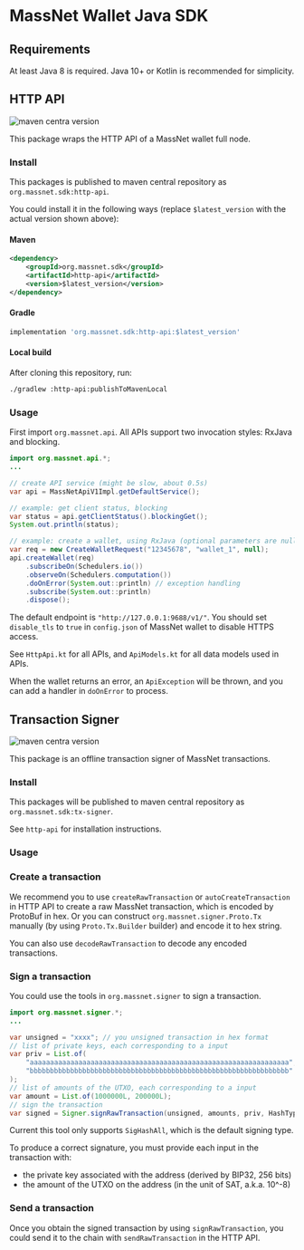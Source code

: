 # MassNet Wallet Java SDK

## Requirements

At least Java 8 is required. Java 10+ or Kotlin is recommended for simplicity.

## HTTP API

![maven centra version](https://img.shields.io/maven-central/v/org.massnet.sdk/http-api)

This package wraps the HTTP API of a MassNet wallet full node.

### Install

This packages is published to maven central repository as `org.massnet.sdk:http-api`.

You could install it in the following ways (replace `$latest_version` with the actual version shown above):

#### Maven

```xml
<dependency>
    <groupId>org.massnet.sdk</groupId>
    <artifactId>http-api</artifactId>
    <version>$latest_version</version>
</dependency>
```

#### Gradle

```groovy
implementation 'org.massnet.sdk:http-api:$latest_version'
```

#### Local build

After cloning this repository, run:

```bash
./gradlew :http-api:publishToMavenLocal
```

### Usage

First import `org.massnet.api`.
All APIs support two invocation styles: RxJava and blocking.

```java
import org.massnet.api.*;
...

// create API service (might be slow, about 0.5s)
var api = MassNetApiV1Impl.getDefaultService();

// example: get client status, blocking
var status = api.getClientStatus().blockingGet();
System.out.println(status);

// example: create a wallet, using RxJava (optional parameters are nullable)
var req = new CreateWalletRequest("12345678", "wallet_1", null);
api.createWallet(req)
    .subscribeOn(Schedulers.io())
    .observeOn(Schedulers.computation())
    .doOnError(System.out::println) // exception handling
    .subscribe(System.out::println)
    .dispose();
```

The default endpoint is `"http://127.0.0.1:9688/v1/"`.
You should set `disable_tls` to `true` in `config.json` of MassNet wallet to disable HTTPS access.

See `HttpApi.kt` for all APIs, and `ApiModels.kt` for all data models used in APIs.

When the wallet returns an error, an `ApiException` will be thrown,
and you can add a handler in `doOnError` to process.

## Transaction Signer

![maven centra version](https://img.shields.io/maven-central/v/org.massnet.sdk/tx-signer)

This package is an offline transaction signer of MassNet transactions.

### Install

This packages will be published to maven central repository as `org.massnet.sdk:tx-signer`.

See `http-api` for installation instructions.

### Usage

### Create a transaction

We recommend you to use `createRawTransaction` or `autoCreateTransaction` in HTTP API to create a raw MassNet transaction, which is encoded by ProtoBuf in hex.
Or you can construct `org.massnet.signer.Proto.Tx` manually (by using `Proto.Tx.Builder` builder) and encode it to hex string.

You can also use `decodeRawTransaction` to decode any encoded transactions.

### Sign a transaction

You could use the tools in `org.massnet.signer` to sign a transaction.

```java
import org.massnet.signer.*;
...

var unsigned = "xxxx"; // you unsigned transaction in hex format
// list of private keys, each corresponding to a input
var priv = List.of(
    "aaaaaaaaaaaaaaaaaaaaaaaaaaaaaaaaaaaaaaaaaaaaaaaaaaaaaaaaaaaaaaaa",
    "bbbbbbbbbbbbbbbbbbbbbbbbbbbbbbbbbbbbbbbbbbbbbbbbbbbbbbbbbbbbbbbb"
);
// list of amounts of the UTXO, each corresponding to a input
var amount = List.of(1000000L, 200000L);
// sign the transaction
var signed = Signer.signRawTransaction(unsigned, amounts, priv, HashType.SigHashAll);
```

Current this tool only supports `SigHashAll`, which is the default signing type.

To produce a correct signature, you must provide each input in the transaction with:

* the private key associated with the address (derived by BIP32, 256 bits)
* the amount of the UTXO on the address (in the unit of SAT, a.k.a. 10^-8)

### Send a transaction

Once you obtain the signed transaction by using `signRawTransaction`,
you could send it to the chain with `sendRawTransaction` in the HTTP API.
